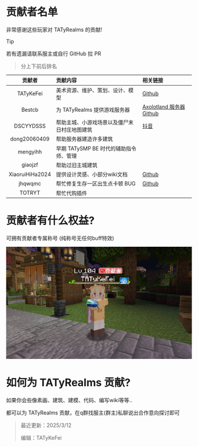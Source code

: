 # 贡献者名单

非常感谢这些玩家对 TATyRealms 的贡献!

> [!TIP]
> 若有遗漏请联系服主或自行 GitHub 拉 PR

> 分上下前后排名

<!--不要太长，否则整理起来会乱-->

| 贡献者                | 贡献内容                                         | 相关链接                                                                              |
| :---:                | :---                                             | :---                                                                                 |
| TATyKeFei            | 美术资源、维护、策划、设计、模型                    | [<span class="icon-github"></span> Github](https://github.com/TATyKeFei)             |
| Bestcb    | 为 TATyRealms 提供游戏服务器   | [Axolotland 服务器](https://www.mcax.cn/) [<span class="icon-github"></span> Github](https://github.com/bestcb2333) |
| DSCYYDSSS            | 帮助主城、小游戏场景以及僵尸末日村庄地图建筑         | [<span class="icon-tiktok"></span>抖音](https://v.douyin.com/irXL9Pnt/)              |
| dong20060409         | 帮助服务器建造许多建筑                             |                                                                                      |
| mengyihh             | 早期 TATySMP BE 时代的辅助指令师、管理             |                                                                                      |
| giaojzf              | 帮助过旧主城建筑                                  |                                                                                      |
| XiaoruiHiHa2024      | 提供设计灵感、小部分wiki文档                       | [<span class="icon-github"></span> Github](https://github.com/Xrui875)               |
| jhqwqmc              | 帮忙修复生存一区出生点卡顿 BUG                     | [<span class="icon-github"></span> Github](https://github.com/jhqwqmc)               |
| TOTRYT               | 帮忙代购插件                                      |                                                                                      |

# 贡献者有什么权益?

可拥有贡献者专属称号 (纯称号无任何buff特效)

![](./contributeTitle.png)

# 如何为 TATyRealms 贡献?

如果你会些像素画、建筑、建模、代码、编写wiki等等..

都可以为 TATyRealms 贡献，在q群找服主(群主)私聊说出合作意向探讨即可

> 最近更新：2025/3/12
>
> 编辑：TATyKeFei